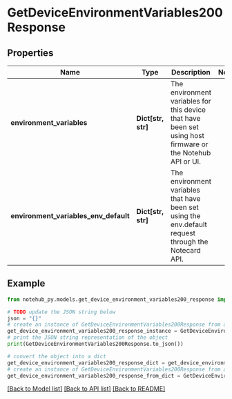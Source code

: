 # GetDeviceEnvironmentVariables200Response


## Properties

Name | Type | Description | Notes
------------ | ------------- | ------------- | -------------
**environment_variables** | **Dict[str, str]** | The environment variables for this device that have been set using host firmware or the Notehub API or UI. | 
**environment_variables_env_default** | **Dict[str, str]** | The environment variables that have been set using the env.default request through the Notecard API. | 

## Example

```python
from notehub_py.models.get_device_environment_variables200_response import GetDeviceEnvironmentVariables200Response

# TODO update the JSON string below
json = "{}"
# create an instance of GetDeviceEnvironmentVariables200Response from a JSON string
get_device_environment_variables200_response_instance = GetDeviceEnvironmentVariables200Response.from_json(json)
# print the JSON string representation of the object
print(GetDeviceEnvironmentVariables200Response.to_json())

# convert the object into a dict
get_device_environment_variables200_response_dict = get_device_environment_variables200_response_instance.to_dict()
# create an instance of GetDeviceEnvironmentVariables200Response from a dict
get_device_environment_variables200_response_from_dict = GetDeviceEnvironmentVariables200Response.from_dict(get_device_environment_variables200_response_dict)
```
[[Back to Model list]](../README.md#documentation-for-models) [[Back to API list]](../README.md#documentation-for-api-endpoints) [[Back to README]](../README.md)


